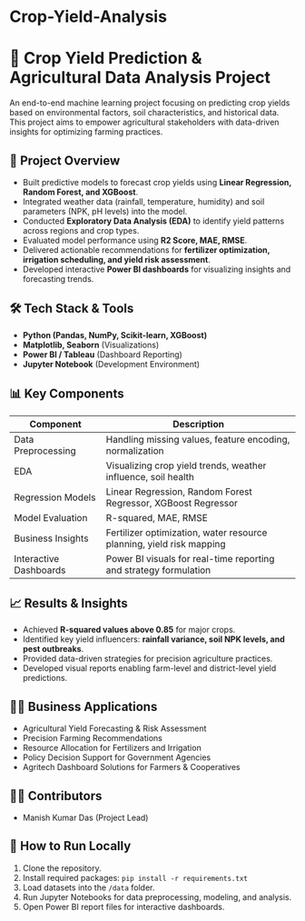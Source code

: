 # Crop-Yield-Analysis
# 🌾 Crop Yield Prediction & Agricultural Data Analysis Project

An end-to-end machine learning project focusing on predicting crop yields based on environmental factors, soil characteristics, and historical data. This project aims to empower agricultural stakeholders with data-driven insights for optimizing farming practices.

## 🚀 Project Overview
- Built predictive models to forecast crop yields using **Linear Regression, Random Forest, and XGBoost**.
- Integrated weather data (rainfall, temperature, humidity) and soil parameters (NPK, pH levels) into the model.
- Conducted **Exploratory Data Analysis (EDA)** to identify yield patterns across regions and crop types.
- Evaluated model performance using **R2 Score, MAE, RMSE**.
- Delivered actionable recommendations for **fertilizer optimization, irrigation scheduling, and yield risk assessment**.
- Developed interactive **Power BI dashboards** for visualizing insights and forecasting trends.

## 🛠️ Tech Stack & Tools
- **Python (Pandas, NumPy, Scikit-learn, XGBoost)**
- **Matplotlib, Seaborn** (Visualizations)
- **Power BI / Tableau** (Dashboard Reporting)
- **Jupyter Notebook** (Development Environment)

## 📊 Key Components
| Component                             | Description                                                         |
|---------------------------------------|---------------------------------------------------------------------|
| Data Preprocessing                    | Handling missing values, feature encoding, normalization            |
| EDA                                   | Visualizing crop yield trends, weather influence, soil health       |
| Regression Models                     | Linear Regression, Random Forest Regressor, XGBoost Regressor       |
| Model Evaluation                      | R-squared, MAE, RMSE                                                |
| Business Insights                     | Fertilizer optimization, water resource planning, yield risk mapping|
| Interactive Dashboards                | Power BI visuals for real-time reporting and strategy formulation   |

## 📈 Results & Insights
- Achieved **R-squared values above 0.85** for major crops.
- Identified key yield influencers: **rainfall variance, soil NPK levels, and pest outbreaks**.
- Provided data-driven strategies for precision agriculture practices.
- Developed visual reports enabling farm-level and district-level yield predictions.

## 🧑‍💼 Business Applications
- Agricultural Yield Forecasting & Risk Assessment
- Precision Farming Recommendations
- Resource Allocation for Fertilizers and Irrigation
- Policy Decision Support for Government Agencies
- Agritech Dashboard Solutions for Farmers & Cooperatives

## 👨‍💻 Contributors
- Manish Kumar Das (Project Lead)

## 🏁 How to Run Locally
1. Clone the repository.
2. Install required packages: `pip install -r requirements.txt`
3. Load datasets into the `/data` folder.
4. Run Jupyter Notebooks for data preprocessing, modeling, and analysis.
5. Open Power BI report files for interactive dashboards.
